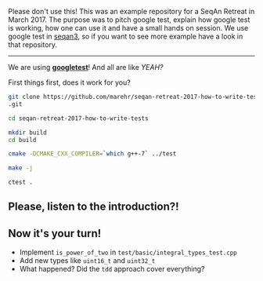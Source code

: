 Please don't use this! This was an example repository for a SeqAn Retreat in March 2017. The purpose was to pitch google test, explain how google test is working, how one can use it and have a small hands on session. We use google test in [seqan3](https://github.com/seqan/seqan3), so if you want to see more example have a look in that repository.

---

We are using
**[googletest](https://github.com/google/googletest/blob/master/googletest/docs/Documentation.md)**!
And all are like *YEAH?*

First things first, does it work for you?

```sh
git clone https://github.com/marehr/seqan-retreat-2017-how-to-write-tests
.git

cd seqan-retreat-2017-how-to-write-tests

mkdir build
cd build

cmake -DCMAKE_CXX_COMPILER=`which g++-7` ../test

make -j

ctest .
```

## Please, listen to the introduction?!

## Now it's your turn!

* Implement `is_power_of_two` in `test/basic/integral_types_test.cpp`
* Add new types like `uint16_t` and `uint32_t`
* What happened? Did the `tdd` approach cover everything?
